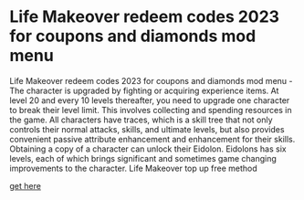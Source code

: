 # Life Makeover redeem codes 2023 for coupons and diamonds mod menu

Life Makeover redeem codes 2023 for coupons and diamonds mod menu - The character is upgraded by fighting or acquiring experience items. At level 20 and every 10 levels thereafter, you need to upgrade one character to break their level limit. This involves collecting and spending resources in the game. All characters have traces, which is a skill tree that not only controls their normal attacks, skills, and ultimate levels, but also provides convenient passive attribute enhancement and enhancement for their skills. Obtaining a copy of a character can unlock their Eidolon. Eidolons has six levels, each of which brings significant and sometimes game changing improvements to the character. Life Makeover top up free method

[get here](https://www.beatstars.com/lifemakeover/about)
